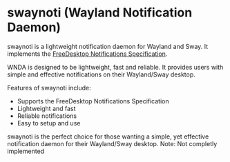 # swaynoti (Wayland Notification Daemon)

swaynoti is a lightweight notification daemon for Wayland and Sway. It implements the [FreeDesktop Notifications Specification](https://www.freedesktop.org/wiki/Specifications/notification-spec/). 

WNDA is designed to be lightweight, fast and reliable. It provides users with simple and effective notifications on their Wayland/Sway desktop. 

Features of swaynoti include: 

* Supports the FreeDesktop Notifications Specification
* Lightweight and fast
* Reliable notifications
* Easy to setup and use

swaynoti is the perfect choice for those wanting a simple, yet effective notification daemon for their Wayland/Sway desktop.
Note: Not completly implemented 
